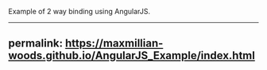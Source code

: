 Example of 2 way binding using AngularJS.


---
permalink: https://maxmillian-woods.github.io/AngularJS_Example/index.html
---
